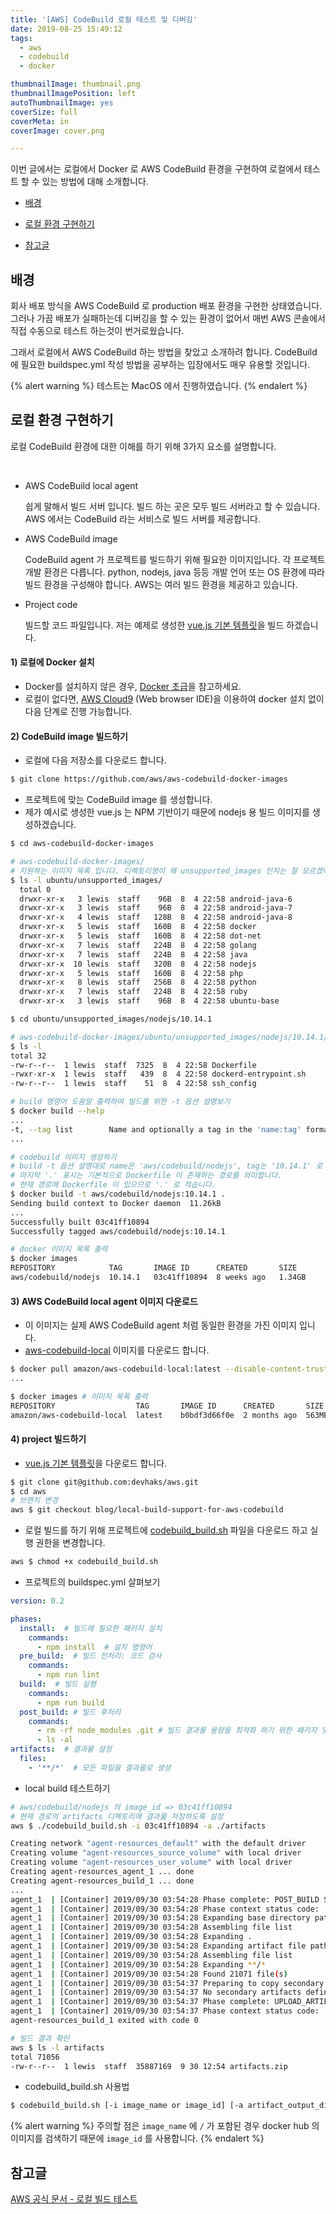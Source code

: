 ```yaml
---
title: '[AWS] CodeBuild 로컬 테스트 및 디버깅'
date: 2019-08-25 15:49:12
tags:
  - aws
  - codebuild
  - docker

thumbnailImage: thumbnail.png
thumbnailImagePosition: left
autoThumbnailImage: yes
coverSize: full
coverMeta: in
coverImage: cover.png

---
```


이번 글에서는 로컬에서 Docker 로 AWS CodeBuild 환경을 구현하여 로컬에서 테스트 할 수 있는 방법에 대해 소개합니다.

<!-- excerpt -->

* [배경](#배경)

* [로컬 환경 구현하기](#로컬-환경-구현하기)

* [참고글](#참고글)

## 배경

회사 배포 방식을 AWS CodeBuild 로 production 배포 환경을 구현한 상태였습니다. 그러나 가끔 배포가 실패하는데 디버깅을 할 수 있는 환경이 없어서 매번 AWS 콘솔에서 직접 수동으로 테스트 하는것이 번거로웠습니다. 

그래서 로컬에서 AWS CodeBuild 하는 방법을 찾았고 소개하려 합니다. CodeBuild 에 필요한 buildspec.yml 작성 방법을 공부하는 입장에서도 매우 유용할 것입니다. 


{% alert warning %}
테스트는 MacOS 에서 진행하였습니다.
{% endalert %}
## 로컬 환경 구현하기

로컬 CodeBuild 환경에 대한 이해를 하기 위해 3가지 요소를 설명합니다.

<br>

- AWS CodeBuild local agent

  쉽게 말해서 빌드 서버 입니다. 빌드 하는 곳은 모두 빌드 서버라고 할 수 있습니다. AWS 에서는 CodeBuild 라는 서비스로 빌드 서버를 제공합니다.

- AWS CodeBuild image

  CodeBuild agent 가 프로젝트를 빌드하기 위해 필요한 이미지입니다. 
  각 프로젝트 개발 환경은 다릅니다. python, nodejs, java 등등 개발 언어 또는 OS 환경에 따라 빌드 환경을 구성해야 합니다. AWS는 여러 빌드 환경을 제공하고 있습니다.

- Project code

  빌드할 코드 파일입니다. 저는 예제로 생성한 [vue.js 기본 템플릿](https://github.com/devhaks/aws/tree/blog/local-build-support-for-aws-codebuild)을 빌드 하겠습니다.

#### 1) 로컬에 Docker 설치

  - Docker를 설치하지 않은 경우, [Docker 초급](https://devhaks.github.io/2019/06/30/docker-1/)을 참고하세요.
  - 로컬이 없다면, [AWS Cloud9](https://aws.amazon.com/ko/cloud9/) (Web browser IDE)을 이용하여 docker 설치 없이 다음 단계로 진행 가능합니다.

#### 2) CodeBuild image 빌드하기

  - 로컬에 다음 저장소를 다운로드 합니다.

  ```bash
  $ git clone https://github.com/aws/aws-codebuild-docker-images
  ```

  - 프로젝트에 맞는 CodeBuild image 를 생성합니다. 
  - 제가 예시로 생성한 vue.js 는 NPM 기반이기 때문에 nodejs 용 빌드 이미지를 생성하겠습니다. 

  ```bash
  $ cd aws-codebuild-docker-images
  
  # aws-codebuild-docker-images/
  # 지원하는 이미지 목록 입니다. 디렉토리명이 왜 unsupported_images 인지는 잘 모르겠네요.
  $ ls -l ubuntu/unsupported_images/
    total 0
    drwxr-xr-x   3 lewis  staff    96B  8  4 22:58 android-java-6
    drwxr-xr-x   3 lewis  staff    96B  8  4 22:58 android-java-7
    drwxr-xr-x   4 lewis  staff   128B  8  4 22:58 android-java-8
    drwxr-xr-x   5 lewis  staff   160B  8  4 22:58 docker
    drwxr-xr-x   5 lewis  staff   160B  8  4 22:58 dot-net
    drwxr-xr-x   7 lewis  staff   224B  8  4 22:58 golang
    drwxr-xr-x   7 lewis  staff   224B  8  4 22:58 java
    drwxr-xr-x  10 lewis  staff   320B  8  4 22:58 nodejs
    drwxr-xr-x   5 lewis  staff   160B  8  4 22:58 php
    drwxr-xr-x   8 lewis  staff   256B  8  4 22:58 python
    drwxr-xr-x   7 lewis  staff   224B  8  4 22:58 ruby
    drwxr-xr-x   3 lewis  staff    96B  8  4 22:58 ubuntu-base

  $ cd ubuntu/unsupported_images/nodejs/10.14.1
  
  # aws-codebuild-docker-images/ubuntu/unsupported_images/nodejs/10.14.1/
  $ ls -l
  total 32
  -rw-r--r--  1 lewis  staff  7325  8  4 22:58 Dockerfile
  -rwxr-xr-x  1 lewis  staff   439  8  4 22:58 dockerd-entrypoint.sh
  -rw-r--r--  1 lewis  staff    51  8  4 22:58 ssh_config

  # build 명령어 도움말 출력하여 빌드를 위한 -t 옵션 설명보기
  $ docker build --help 
  ...
  -t, --tag list        Name and optionally a tag in the 'name:tag' format
  ...

  # codebuild 이미지 생성하기
  # build -t 옵션 설명대로 name은 'aws/codebuild/nodejs', tag는 '10.14.1' 로 설정합니다.
  # 마지막 '.' 표시는 기본적으로 Dockerfile 이 존재하는 경로를 의미합니다. 
  # 현재 경로에 Dockerfile 이 있으므로 '.' 로 적습니다.
  $ docker build -t aws/codebuild/nodejs:10.14.1 .
  Sending build context to Docker daemon  11.26kB
  ...
  Successfully built 03c41ff10894
  Successfully tagged aws/codebuild/nodejs:10.14.1

  # docker 이미지 목록 출력
  $ docker images
  REPOSITORY            TAG       IMAGE ID      CREATED       SIZE
  aws/codebuild/nodejs  10.14.1   03c41ff10894  8 weeks ago   1.34GB
  ```

#### 3) AWS CodeBuild local agent 이미지 다운로드

 - 이 이미지는 실제 AWS CodeBuild agent 처럼 동일한 환경을 가진 이미지 입니다.
 - [aws-codebuild-local](https://hub.docker.com/r/amazon/aws-codebuild-local) 이미지를 다운로드 합니다. 

  ```bash
  $ docker pull amazon/aws-codebuild-local:latest --disable-content-trust=false
  ...

  $ docker images # 이미지 목록 출력 
  REPOSITORY                  TAG       IMAGE ID      CREATED       SIZE
  amazon/aws-codebuild-local  latest    b0bdf3d66f0e  2 months ago  563MB
  ```

#### 4) project 빌드하기

  - [vue.js 기본 템플릿](https://github.com/devhaks/aws/tree/blog/local-build-support-for-aws-codebuild)을 다운로드 합니다.

  ```bash
  $ git clone git@github.com:devhaks/aws.git
  $ cd aws
  # 브랜치 변경
  aws $ git checkout blog/local-build-support-for-aws-codebuild
  ```
  - 로컬 빌드를 하기 위해 프로젝트에 [codebuild_build.sh](https://raw.githubusercontent.com/aws/aws-codebuild-docker-images/master/local_builds/codebuild_build.sh) 파일을 다운로드 하고 실행 권한을 변경합니다.
  ```bash
  aws $ chmod +x codebuild_build.sh
  ```

  - 프로젝트의 buildspec.yml 살펴보기

  ```yml
  version: 0.2
  
  phases:
    install:  # 빌드에 필요한 패키지 설치
      commands:
        - npm install  # 설치 명령어
    pre_build:  # 빌드 전처리: 코드 검사 
      commands:
        - npm run lint
    build:  # 빌드 실행
      commands:
        - npm run build
    post_build: # 빌드 후처리
      commands:
        - rm -rf node_modules .git # 빌드 결과물 용량을 최적화 하기 위한 패키지 및 .git 삭제
        - ls -al
  artifacts:  # 결과물 설정
    files:
      - '**/*'  # 모든 파일을 결과물로 생성
  ```

  - local build 테스트하기
  
  ```bash
  # aws/codebuild/nodejs 의 image_id => 03c41ff10894
  # 현재 경로의 artifacts 디렉토리에 결과물 저장하도록 설정
  aws $ ./codebuild_build.sh -i 03c41ff10894 -a ./artifacts

  Creating network "agent-resources_default" with the default driver
  Creating volume "agent-resources_source_volume" with local driver
  Creating volume "agent-resources_user_volume" with local driver
  Creating agent-resources_agent_1 ... done
  Creating agent-resources_build_1 ... done
  ...
  agent_1  | [Container] 2019/09/30 03:54:28 Phase complete: POST_BUILD State: SUCCEEDED
  agent_1  | [Container] 2019/09/30 03:54:28 Phase context status code:  Message: 
  agent_1  | [Container] 2019/09/30 03:54:28 Expanding base directory path: .
  agent_1  | [Container] 2019/09/30 03:54:28 Assembling file list
  agent_1  | [Container] 2019/09/30 03:54:28 Expanding .
  agent_1  | [Container] 2019/09/30 03:54:28 Expanding artifact file paths for base directory .
  agent_1  | [Container] 2019/09/30 03:54:28 Assembling file list
  agent_1  | [Container] 2019/09/30 03:54:28 Expanding **/*
  agent_1  | [Container] 2019/09/30 03:54:28 Found 21071 file(s)
  agent_1  | [Container] 2019/09/30 03:54:37 Preparing to copy secondary artifacts
  agent_1  | [Container] 2019/09/30 03:54:37 No secondary artifacts defined in buildspec
  agent_1  | [Container] 2019/09/30 03:54:37 Phase complete: UPLOAD_ARTIFACTS State: SUCCEEDED
  agent_1  | [Container] 2019/09/30 03:54:37 Phase context status code:  Message:
  agent-resources_build_1 exited with code 0

  # 빌드 결과 확인
  aws $ ls -l artifacts
  total 71056
  -rw-r--r--  1 lewis  staff  35887169  9 30 12:54 artifacts.zip
  ```
  
  - codebuild_build.sh 사용법
  ```bash
  $ codebuild_build.sh [-i image_name or image_id] [-a artifact_output_directory] [options]
  ```

  {% alert warning %}
  주의할 점은 `image_name` 에 `/` 가 포함된 경우 docker hub 의 이미지를 검색하기 때문에 `image_id` 를 사용합니다. 
  {% endalert %}

## 참고글

[AWS 공식 문서 - 로컬 빌드 테스트](https://aws.amazon.com/ko/blogs/devops/announcing-local-build-support-for-aws-codebuild/)